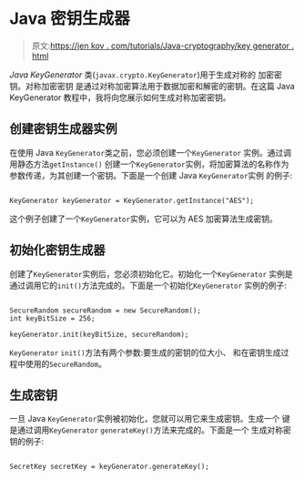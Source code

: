 # Java 密钥生成器

> 原文:[https://jen kov . com/tutorials/Java-cryptography/key generator . html](https://jenkov.com/tutorials/java-cryptography/keygenerator.html)

*Java KeyGenerator* 类(`javax.crypto.KeyGenerator`)用于生成对称的 加密密钥。对称加密密钥 是通过对称加密算法用于数据加密和解密的密钥。在这篇 Java KeyGenerator 教程中，我将向您展示如何生成对称加密密钥。

## 创建密钥生成器实例

在使用 Java `KeyGenerator`类之前，您必须创建一个`KeyGenerator` 实例。通过调用静态方法`getInstance()` 创建一个`KeyGenerator`实例，将加密算法的名称作为参数传递，为其创建一个密钥。下面是一个创建 Java `KeyGenerator`实例 的例子:

```

KeyGenerator keyGenerator = KeyGenerator.getInstance("AES");

```

这个例子创建了一个`KeyGenerator`实例，它可以为 AES 加密算法生成密钥。

## 初始化密钥生成器

创建了`KeyGenerator`实例后，您必须初始化它。初始化一个`KeyGenerator` 实例是通过调用它的`init()`方法完成的。下面是一个初始化`KeyGenerator` 实例的例子:

```

SecureRandom secureRandom = new SecureRandom();
int keyBitSize = 256;

keyGenerator.init(keyBitSize, secureRandom);

```

`KeyGenerator` `init()`方法有两个参数:要生成的密钥的位大小、 和在密钥生成过程中使用的`SecureRandom`。

## 生成密钥

一旦 Java `KeyGenerator`实例被初始化，您就可以用它来生成密钥。生成一个 键是通过调用`KeyGenerator` `generateKey()`方法来完成的。下面是一个 生成对称密钥的例子:

```

SecretKey secretKey = keyGenerator.generateKey();

```